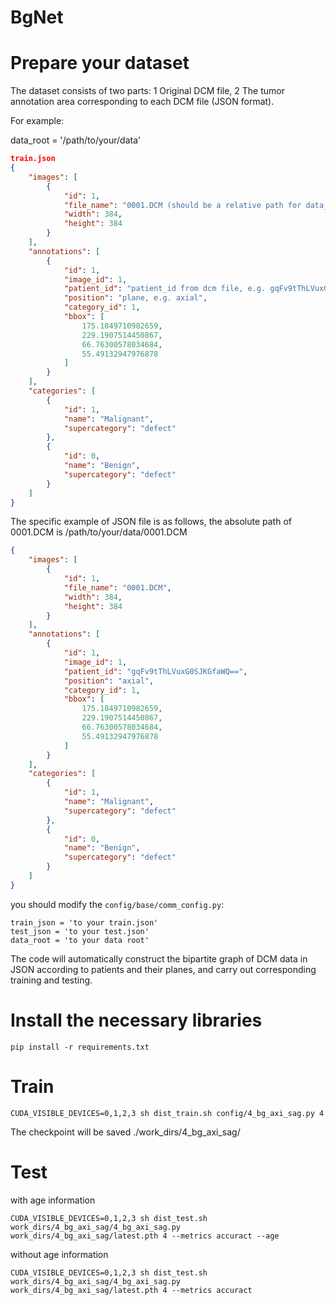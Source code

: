 # BgNet

# Prepare your dataset

The dataset consists of two parts: 1 Original DCM file, 2 The tumor annotation area corresponding to each DCM file (JSON format).

For example:

data_root = '/path/to/your/data'

```json
train.json
{
    "images": [
        {
            "id": 1,
            "file_name": "0001.DCM (should be a relative path for data_root)",
            "width": 384,
            "height": 384
        }
    ],
    "annotations": [
        {
            "id": 1,
            "image_id": 1,
            "patient_id": "patient_id from dcm file, e.g. gqFv9tThLVuxG0SJKGfaWQ==",
            "position": "plane, e.g. axial",
            "category_id": 1,
            "bbox": [
                175.1849710982659,
                229.1907514450867,
                66.76300578034684,
                55.49132947976878
            ]
        }
    ],
    "categories": [
        {
            "id": 1,
            "name": "Malignant",
            "supercategory": "defect"
        },
        {
            "id": 0,
            "name": "Benign",
            "supercategory": "defect"
        }
    ]
}
```

The specific example of JSON file is as follows, the absolute path of 0001.DCM is /path/to/your/data/0001.DCM

```json
{
    "images": [
        {
            "id": 1,
            "file_name": "0001.DCM",
            "width": 384,
            "height": 384
        }
    ],
    "annotations": [
        {
            "id": 1,
            "image_id": 1,
            "patient_id": "gqFv9tThLVuxG0SJKGfaWQ==",
            "position": "axial",
            "category_id": 1,
            "bbox": [
                175.1849710982659,
                229.1907514450867,
                66.76300578034684,
                55.49132947976878
            ]
        }
    ],
    "categories": [
        {
            "id": 1,
            "name": "Malignant",
            "supercategory": "defect"
        },
        {
            "id": 0,
            "name": "Benign",
            "supercategory": "defect"
        }
    ]
}
```

you should modify the `config/base/comm_config.py`:

```
train_json = 'to your train.json'
test_json = 'to your test.json'
data_root = 'to your data root'
```

The code will automatically construct the bipartite graph of DCM data in JSON according to patients and their planes, and carry out corresponding training and testing.

# Install the necessary libraries

```
pip install -r requirements.txt
```

# Train

```
CUDA_VISIBLE_DEVICES=0,1,2,3 sh dist_train.sh config/4_bg_axi_sag.py 4
```

The checkpoint will be saved ./work_dirs/4_bg_axi_sag/

# Test

with age information
```
CUDA_VISIBLE_DEVICES=0,1,2,3 sh dist_test.sh work_dirs/4_bg_axi_sag/4_bg_axi_sag.py  work_dirs/4_bg_axi_sag/latest.pth 4 --metrics accuract --age
```

without age information
```
CUDA_VISIBLE_DEVICES=0,1,2,3 sh dist_test.sh work_dirs/4_bg_axi_sag/4_bg_axi_sag.py  work_dirs/4_bg_axi_sag/latest.pth 4 --metrics accuract
```